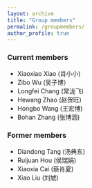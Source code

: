```yaml
---
layout: archive
title: "Group members"
permalink: /groupmembers/
author_profile: true
---
```


### Current members ###

- Xiaoxiao Xiao (肖小小)
- Zibo Wu (吴子博）
- Longfei Chang (常泷飞)
- Hewang Zhao (赵贺旺)
- Hongbo Wang (王宏博) 
- Bohan Zhang (张博涵)

### Former members ###

- Diandong Tang (汤典东)
- Ruijuan Hou (侯瑞娟)
- Xiaoxia Cai (蔡肖夏)
- Xiao Liu (刘虓)

